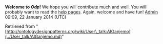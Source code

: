 __Welcome to _Odp_!__ We hope you will contribute much and well. 
You will probably want to read the [help pages](http://ontologydesignpatterns.org/wiki/Help:Contents "Help:Contents"). Again, welcome and have fun! [Admin](../User/ValentinaPresutti.md "User:ValentinaPresutti") 09:09, 22 January 2014 (UTC)





Retrieved from "[http://ontologydesignpatterns.org/wiki/User\_talk:AlGanjemo](../User_talk/AlGanjemo.md)"